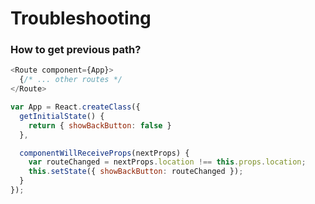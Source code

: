 # Troubleshooting

### How to get previous path?

```js
<Route component={App}>
  {/* ... other routes */
</Route>

var App = React.createClass({
  getInitialState() {
    return { showBackButton: false }
  },

  componentWillReceiveProps(nextProps) {
    var routeChanged = nextProps.location !== this.props.location;
    this.setState({ showBackButton: routeChanged });
  }
});
```